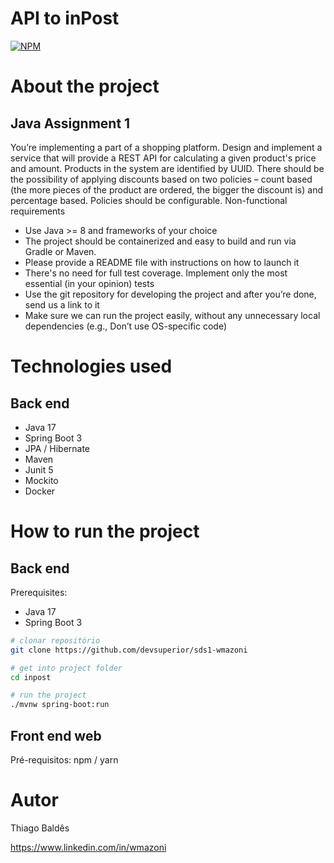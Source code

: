 # API to inPost
[![NPM](https://img.shields.io/npm/l/react)](https://github.com/crynusdrum/inpost/blob/V2/LICENSE) 

  # About the project

## Java Assignment 1


You’re implementing a part of a shopping platform. Design and implement a service that will provide a REST API for calculating a given product's price and amount. Products in the system are identified by UUID. There should be the possibility of applying discounts based on two policies – count based (the more pieces of the product are ordered, the bigger the discount is) and percentage based. Policies should be configurable.
Non-functional requirements
-	Use Java >= 8 and frameworks of your choice
-	The project should be containerized and easy to build and run via Gradle or Maven.
-	Please provide a README file with instructions on how to launch it
-	There's no need for full test coverage. Implement only the most essential (in your opinion) tests
-	Use the git repository for developing the project and after you’re done, send us a link to it
-	Make sure we can run the project easily, without any unnecessary local dependencies (e.g., Don’t use OS-specific code)


# Technologies used
## Back end
- Java 17
- Spring Boot 3
- JPA / Hibernate
- Maven
- Junit 5
- Mockito
- Docker



# How to run the project

## Back end
Prerequisites: 
- Java 17
- Spring Boot 3

```bash
# clonar repositório
git clone https://github.com/devsuperior/sds1-wmazoni

# get into project folder
cd inpost

# run the project
./mvnw spring-boot:run
```

## Front end web
Pré-requisitos: npm / yarn


# Autor

Thiago Baldês

https://www.linkedin.com/in/wmazoni

